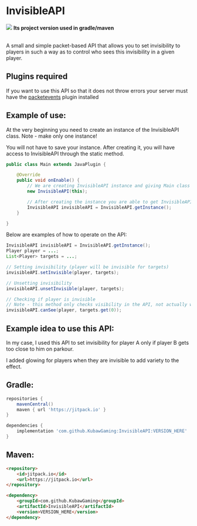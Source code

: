 # InvisibleAPI
<bold>[![](https://jitpack.io/v/KubawGaming/InvisibleAPI.svg)](https://jitpack.io/#KubawGaming/InvisibleAPI)</bold> <strong>Its project version used in gradle/maven</strong>

<br>
A small and simple packet-based API that allows you to set invisibility to players in such a way as to control who sees this invisibility in a given player.

## Plugins required

If you want to use this API so that it does not throw errors your server must have the <a href="https://www.spigotmc.org/resources/packetevents-api.80279/" target="_blank">packetevents</a> plugin installed

## Example of use:

At the very beginning you need to create an instance of the InvisibleAPI class. Note - make only one instance!

You will not have to save your instance. After creating it, you will have access to InvisibleAPI through the static method.

```java
public class Main extends JavaPlugin {

    @Override
    public void onEnable() {
        // We are creating InvisibleAPI instance and giving Main class (that extends JavaPlugin) as argument
        new InvisibleAPI(this);

        // After creating the instance you are able to get InvisibleAPI using:
        InvisibleAPI invisibleAPI = InvisibleAPI.getInstance();
    }

}
```

Below are examples of how to operate on the API:

```java
InvisibleAPI invisibleAPI = InvisibleAPI.getInstance();
Player player = ...;
List<Player> targets = ...;

// Setting invisibility (player will be invisible for targets)
invisibleAPI.setInvisible(player, targets);

// Unsetting invisibility
invisibleAPI.unsetInvisible(player, targets);

// Checking if player is invisible
// Note - this method only checks visibility in the API, not actually whether the player can see someone or not
invisibleAPI.canSee(player, targets.get(0));
```

## Example idea to use this API:

In my case, I used this API to set invisibility for player A only if player B gets too close to him on parkour.

I added glowing for players when they are invisible to add variety to the effect.

## Gradle:

```gradle
repositories {
    mavenCentral()
    maven { url 'https://jitpack.io' }
}

dependencies {
    implementation 'com.github.KubawGaming:InvisibleAPI:VERSION_HERE'
}
```

## Maven:

```html
<repository>
    <id>jitpack.io</id>
    <url>https://jitpack.io</url>
</repository>

<dependency>
    <groupId>com.github.KubawGaming</groupId>
    <artifactId>InvisibleAPI</artifactId>
    <version>VERSION_HERE</version>
</dependency>
```
